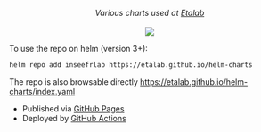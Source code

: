 <p align="center">
    <i>Various charts used at <a href="https://www.etalab.gouv.fr">Etalab</a></i>
    <br>
    <br>
    <a href="https://github.com/garronej/helm-charts-sill/actions">
      <img src="https://github.com/etalab/helm-charts-sill/actions/workflows/ci.yml/badge.svg?branch=main">
    </a>
</p>

To use the repo on helm (version 3+):  

```bash
helm repo add inseefrlab https://etalab.github.io/helm-charts
```

The repo is also browsable directly https://etalab.github.io/helm-charts/index.yaml  
- Published via [GitHub Pages](https://github.com/etalab/helm-charts/tree/gh-pages)
- Deployed by [GitHub Actions](https://github.com/etalab/helm-charts/blob/main/.github/workflows/ci.yml)


